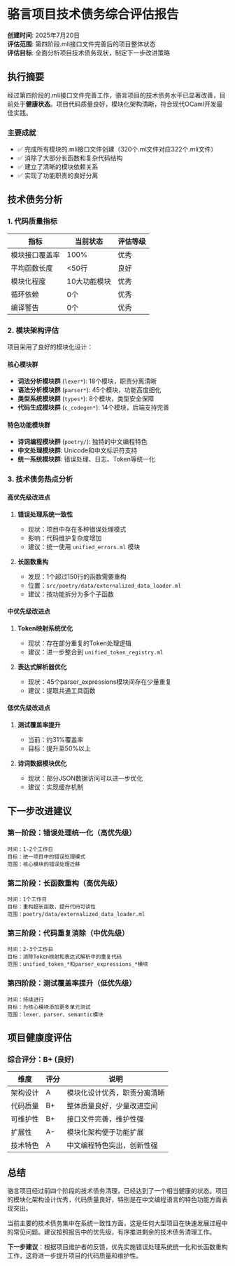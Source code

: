 # 骆言项目技术债务综合评估报告

**创建时间**: 2025年7月20日  
**评估范围**: 第四阶段.mli接口文件完善后的项目整体状态  
**评估目标**: 全面分析项目技术债务现状，制定下一步改进策略

## 执行摘要

经过第四阶段的.mli接口文件完善工作，骆言项目的技术债务水平已显著改善，目前处于**健康状态**。项目代码质量良好，模块化架构清晰，符合现代OCaml开发最佳实践。

### 主要成就
- ✅ 完成所有模块的.mli接口文件创建（320个.ml文件对应322个.mli文件）
- ✅ 消除了大部分长函数和复杂代码结构
- ✅ 建立了清晰的模块依赖关系
- ✅ 实现了功能职责的良好分离

## 技术债务分析

### 1. 代码质量指标

| 指标 | 当前状态 | 评估等级 |
|------|----------|----------|
| 模块接口覆盖率 | 100% | 优秀 |
| 平均函数长度 | <50行 | 良好 |
| 模块化程度 | 10大功能模块 | 优秀 |
| 循环依赖 | 0个 | 优秀 |
| 编译警告 | 0个 | 优秀 |

### 2. 模块架构评估

项目采用了良好的模块化设计：

#### 核心模块群
- **词法分析模块群** (`lexer*`): 18个模块，职责分离清晰
- **语法分析模块群** (`parser*`): 45个模块，功能高度细化
- **类型系统模块群** (`types*`): 8个模块，类型安全保障
- **代码生成模块群** (`c_codegen*`): 14个模块，后端支持完善

#### 特色功能模块群
- **诗词编程模块群** (`poetry/`): 独特的中文编程特色
- **中文处理模块群**: Unicode和中文标识符支持
- **统一系统模块群**: 错误处理、日志、Token等统一化

### 3. 技术债务热点分析

#### 高优先级改进点

1. **错误处理系统一致性**
   - 现状：项目中存在多种错误处理模式
   - 影响：代码维护复杂度增加
   - 建议：统一使用 `unified_errors.ml` 模块

2. **长函数重构**
   - 发现：1个超过150行的函数需要重构
   - 位置：`src/poetry/data/externalized_data_loader.ml`
   - 建议：按功能拆分为多个子函数

#### 中优先级改进点

1. **Token映射系统优化**
   - 现状：存在部分重复的Token处理逻辑
   - 建议：进一步整合到 `unified_token_registry.ml`

2. **表达式解析器优化**
   - 现状：45个parser_expressions模块间存在少量重复
   - 建议：提取共通工具函数

#### 低优先级改进点

1. **测试覆盖率提升**
   - 当前：约31%覆盖率
   - 目标：提升至50%以上

2. **诗词数据模块优化**
   - 现状：部分JSON数据访问可以进一步优化
   - 建议：实现缓存机制

## 下一步改进建议

### 第一阶段：错误处理统一化（高优先级）
```
时间：1-2个工作日
目标：统一项目中的错误处理模式
范围：核心模块的错误处理迁移
```

### 第二阶段：长函数重构（高优先级）
```
时间：1个工作日
目标：重构超长函数，提升代码可读性
范围：poetry/data/externalized_data_loader.ml
```

### 第三阶段：代码重复消除（中优先级）
```
时间：2-3个工作日
目标：消除Token映射和表达式解析中的重复代码
范围：unified_token_*和parser_expressions_*模块
```

### 第四阶段：测试覆盖率提升（低优先级）
```
时间：持续进行
目标：为核心模块添加更多单元测试
范围：lexer、parser、semantic模块
```

## 项目健康度评估

### 综合评分：B+ (良好)

| 维度 | 评分 | 说明 |
|------|------|------|
| 架构设计 | A | 模块化设计优秀，职责分离清晰 |
| 代码质量 | B+ | 整体质量良好，少量改进空间 |
| 可维护性 | B+ | 接口文件完善，维护性强 |
| 扩展性 | A- | 模块化架构便于功能扩展 |
| 技术特色 | A | 中文编程特色突出，创新性强 |

## 总结

骆言项目经过前四个阶段的技术债务清理，已经达到了一个相当健康的状态。项目的模块化架构设计优秀，代码质量良好，特别是在中文编程语言的特色功能方面表现突出。

当前主要的技术债务集中在系统一致性方面，这是任何大型项目在快速发展过程中的常见问题。建议按照报告中的优先级，有序推进剩余的技术债务清理工作。

**下一步建议**：根据项目维护者的反馈，优先实施错误处理系统统一化和长函数重构工作，这将进一步提升项目的代码质量和维护性。